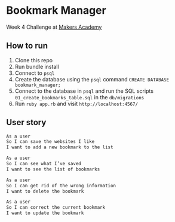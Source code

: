 # Bookmark Manager

Week 4 Challenge at [Makers Academy](https://makers.tech/)

How to run
----

1. Clone this repo
2. Run bundle install
3. Connect to `psql`
4. Create the database using the `psql` command `CREATE DATABASE bookmark_manager;`
5. Connect to the database in `psql` and run the SQL scripts `01_create_bookmarks_table.sql` in the `db/migrations`
6. Run `ruby app.rb` and visit `http://localhost:4567/`



User story
----

```sh
As a user
So I can save the websites I like
I want to add a new bookmark to the list

As a user
So I can see what I’ve saved
I want to see the list of bookmarks

As a user
So I can get rid of the wrong information
I want to delete the bookmark

As a user
So I can correct the current bookmark
I want to update the bookmark
```
